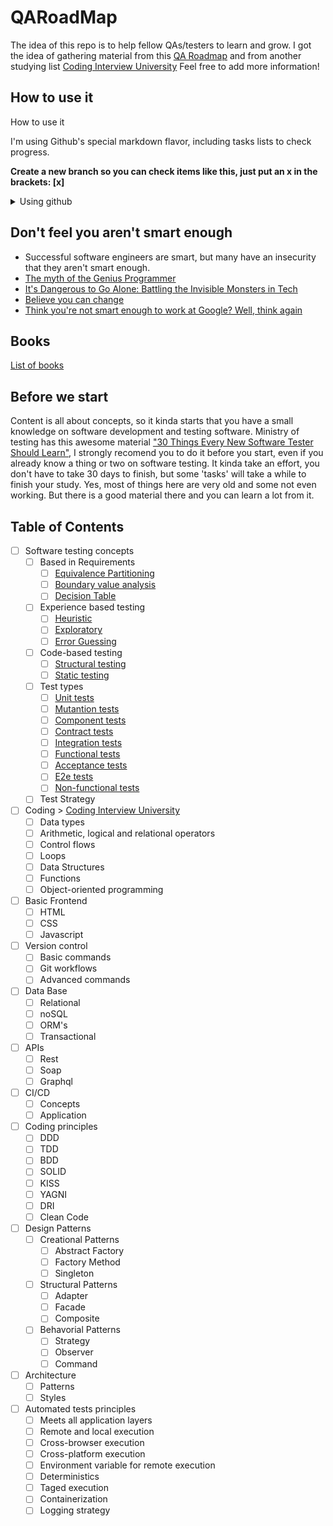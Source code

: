 # QARoadMap

The idea of this repo is to help fellow QAs/testers to learn and grow. 
I got the idea of gathering material from this [QA Roadmap](https://miro.com/app/board/o9J_kkqqHXk=/) and from another studying list [Coding Interview University](https://github.com/jwasham/coding-interview-university)
Feel free to add more information!


## How to use it

<summary>How to use it</summary>

I'm using Github's special markdown flavor, including tasks lists to check progress.


**Create a new branch so you can check items like this, just put an x in the brackets: [x]**

<details>
    <summary>Using github</summary>
    Fork a branch and follow the commands below

`git checkout -b progress`

`git remote add jwasham https://github.com/jwasham/coding-interview-university`

`git fetch --all`

    Mark all boxes with X after you completed your changes

`git add .`

`git commit -m "Marked x"`

`git rebase jwasham/master`

`git push --force`

[More about Github-flavored markdown](https://guides.github.com/features/mastering-markdown/#GitHub-flavored-markdown)

</details>


## Don't feel you aren't smart enough

- Successful software engineers are smart, but many have an insecurity that they aren't smart enough.
- [The myth of the Genius Programmer](https://www.youtube.com/watch?v=0SARbwvhupQ)
- [It's Dangerous to Go Alone: Battling the Invisible Monsters in Tech](https://www.youtube.com/watch?v=1i8ylq4j_EY)
- [Believe you can change](http://www.aaronsw.com/weblog/dweck)
- [Think you're not smart enough to work at Google? Well, think again](https://www.youtube.com/watch?v=uPOJ1PR50ag)


## Books

[List of books](https://github.com/lkrust/QARoadMap/blob/main/Books.md)


## Before we start

Content is all about concepts, so it kinda starts that you have a small knowledge on software development and testing software. Ministry of testing has this awesome material ["30 Things Every New Software Tester Should Learn"](https://www.ministryoftesting.com/dojo/lessons/30-things-every-new-software-tester-should-learn), I strongly recomend you to do it before you start, even if you already know a thing or two on software testing. It kinda take an effort, you don't have to take 30 days to finish, but some 'tasks' will take a while to finish your study.
Yes, most of things here are very old and some not even working. But there is a good material there and you can learn a lot from it.


## Table of Contents

- [ ] Software testing concepts
    - [ ] Based in Requirements
      - [ ] [Equivalence Partitioning](https://github.com/lkrust/QARoadMap/tree/main/Software%20Testing%20Concepts/Based%20in%20Requirements/Equivalence%20Partitioning)
      - [ ] [Boundary value analysis](https://github.com/lkrust/QARoadMap/tree/main/Software%20Testing%20Concepts/Based%20in%20Requirements/Boundary%20value%20analysis)
      - [ ] [Decision Table](https://github.com/lkrust/QARoadMap/tree/main/Software%20Testing%20Concepts/Based%20in%20Requirements/Decision%20table)
    - [ ] Experience based testing
      - [ ] [Heuristic](https://github.com/lkrust/QARoadMap/tree/main/Software%20Testing%20Concepts/Experience%20based%20testing/Heuristics)
      - [ ] [Exploratory](https://github.com/lkrust/QARoadMap/tree/main/Software%20Testing%20Concepts/Experience%20based%20testing/Exploratory)
      - [ ] [Error Guessing](https://github.com/lkrust/QARoadMap/tree/main/Software%20Testing%20Concepts/Experience%20based%20testing/Error%20guessing)
    - [ ] Code-based testing
      - [ ] [Structural testing](https://github.com/lkrust/QARoadMap/tree/main/Software%20Testing%20Concepts/Code-based%20testing/Structural%20testing)
      - [ ] [Static testing](https://github.com/lkrust/QARoadMap/tree/main/Software%20Testing%20Concepts/Code-based%20testing/Static%20testing)
    - [ ] Test types
      - [ ] [Unit tests](https://github.com/lkrust/QARoadMap/tree/main/Software%20Testing%20Concepts/Test%20types/Unit%20tests)
      - [ ] [Mutantion tests](https://github.com/lkrust/QARoadMap/tree/main/Software%20Testing%20Concepts/Test%20types/Mutantion%20tests)
      - [ ] [Component tests](https://github.com/lkrust/QARoadMap/tree/main/Software%20Testing%20Concepts/Test%20types/Component%20tests)
      - [ ] [Contract tests](https://github.com/lkrust/QARoadMap/tree/main/Software%20Testing%20Concepts/Test%20types/Contract%20tests)
      - [ ] [Integration tests](https://github.com/lkrust/QARoadMap/tree/main/Software%20Testing%20Concepts/Test%20types/Integration%20tests)
      - [ ] [Functional tests](https://github.com/lkrust/QARoadMap/tree/main/Software%20Testing%20Concepts/Test%20types/Functional%20tests)
      - [ ] [Acceptance tests](https://github.com/lkrust/QARoadMap/tree/main/Software%20Testing%20Concepts/Test%20types/Acceptance%20tests)
      - [ ] [E2e tests](https://github.com/lkrust/QARoadMap/tree/main/Software%20Testing%20Concepts/Test%20types/E2e%20tests)
      - [ ] [Non-functional tests](https://github.com/lkrust/QARoadMap/tree/main/Software%20Testing%20Concepts/Test%20types/Non-functional%20tests)
    - [ ] Test Strategy
- [ ] Coding > [Coding Interview University](https://github.com/jwasham/coding-interview-university)
  - [ ] Data types
  - [ ] Arithmetic, logical and relational operators
  - [ ] Control flows
  - [ ] Loops
  - [ ] Data Structures
  - [ ] Functions
  - [ ] Object-oriented programming
- [ ] Basic Frontend
  - [ ] HTML
  - [ ] CSS
  - [ ] Javascript
- [ ] Version control
  - [ ] Basic commands
  - [ ] Git workflows
  - [ ] Advanced commands
- [ ] Data Base
  - [ ] Relational
  - [ ] noSQL
  - [ ] ORM's
  - [ ] Transactional
- [ ] APIs
  - [ ] Rest
  - [ ] Soap
  - [ ] Graphql
- [ ] CI/CD
  - [ ] Concepts
  - [ ] Application
- [ ] Coding principles
  - [ ] DDD
  - [ ] TDD
  - [ ] BDD
  - [ ] SOLID
  - [ ] KISS
  - [ ] YAGNI
  - [ ] DRI
  - [ ] Clean Code
- [ ] Design Patterns
  - [ ] Creational Patterns
    - [ ] Abstract Factory
    - [ ] Factory Method
    - [ ] Singleton
  - [ ] Structural Patterns
    - [ ] Adapter
    - [ ] Facade
    - [ ] Composite
  - [ ] Behavorial Patterns
    - [ ] Strategy
    - [ ] Observer
    - [ ] Command
- [ ] Architecture
  - [ ] Patterns
  - [ ] Styles
- [ ] Automated tests principles
  - [ ] Meets all application layers
  - [ ] Remote and local execution
  - [ ] Cross-browser execution
  - [ ] Cross-platform execution
  - [ ] Environment variable for remote execution
  - [ ] Deterministics
  - [ ] Taged execution
  - [ ] Containerization
  - [ ] Logging strategy
